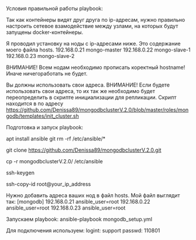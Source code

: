 Условия правильной работы playbook:

Так как контейнеры видят друг друга по ip-адресам, 
нужно правильно настроить сетевое взамодействие между узлами, на которых будут запущены docker-контейнеры.

Я проводил установку на ноды с ip-адресами ниже. Это содержание моего файла hosts. 
192.168.0.21 mongo-master
192.168.0.22 mongo-slave-1
192.168.0.23 mongo-slave-2

ВНИМАНИЕ! Всем нодам необходимо прописать коректный hostname! Иначе ничегоработать не будет.

Вы должны использовать свои адреса. ВНИМАНИЕ! Если будете использовать свои адреса, то их так же необходимо будет переопределить 
в скрипте инициализации для репликации. Скрипт находится в по адресу https://github.com/Denissa89/mongodbclusterV.2.0/blob/master/roles/mongodb/templates/init_cluster.sh

Подготовка и запуск playbook:

apt install ansible git
rm -rf /etc/ansible/*

git clone https://github.com/Denissa89/mongodbclusterV.2.0.git

cp -r mongodbclusterV.2.0/ /etc/ansible

ssh-keygen

ssh-copy-id root@your_ip_address

Нужно добавить адреса ваших нод в файл hosts. Мой файл выглядит так:
[mongodb]
192.168.0.21 ansible_user=root
192.168.0.22 ansible_user=root
192.168.0.23 ansible_user=root

Запускаем playbook:
ansible-playbook mongodb_setup.yml

Для подключения используем:
logint: support
passwd: 110801
